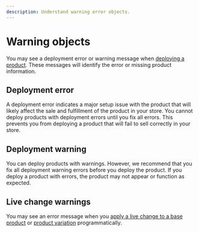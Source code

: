 ```yaml
---
description: Understand warning error objects.
---
```


# Warning objects

You may see a deployment error or warning message when [deploying a product](../../product-admin-api/asynchronous-product-api/deploying-a-product.md). These messages will identify the error or missing product information.

## Deployment error

A deployment error indicates a major setup issue with the product that will likely affect the sale and fulfillment of the product in your store. You cannot deploy products with deployment errors until you fix all errors. This prevents you from deploying a product that will fail to sell correctly in your store.

## Deployment warning

You can deploy products with warnings. However, we recommend that you fix all deployment warning errors before you deploy the product. If you deploy a product with errors, the product may not appear or function as expected.

## Live change warnings

You may see an error message when you [apply a live change to a base product](broken-reference) or [product variation](broken-reference) programmatically.
